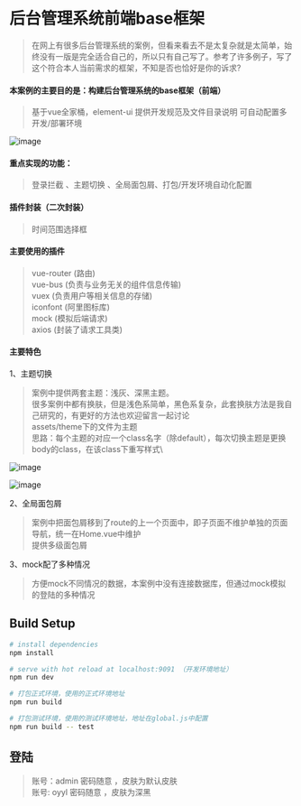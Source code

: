 # 后台管理系统前端base框架

> 在网上有很多后台管理系统的案例，但看来看去不是太复杂就是太简单，始终没有一版是完全适合自己的，所以只有自己写了。参考了许多例子，写了这个符合本人当前需求的框架，不知是否也恰好是你的诉求?

#### 本案例的主要目的是：构建后台管理系统的base框架（前端）
>基于vue全家桶，element-ui
>提供开发规范及文件目录说明
>可自动配置多开发/部署环境

![image](https://github.com/oyai32/vuebase/blob/master/src/assets/img/dir.png)

#### 重点实现的功能：
>登录拦截 、主题切换 、全局面包屑、打包/开发环境自动化配置
#### 插件封装（二次封装）
>时间范围选择框
#### 主要使用的插件
>vue-router (路由)\
>vue-bus (负责与业务无关的组件信息传输)\
>vuex (负责用户等相关信息的存储)\
>iconfont (阿里图标库)\
>mock (模拟后端请求)\
>axios (封装了请求工具类)

#### 主要特色

1、主题切换
>案例中提供两套主题：浅灰、深黑主题。\
很多案例中都有换肤，但是浅色系简单，黑色系复杂，此套换肤方法是我自己研究的，有更好的方法也欢迎留言一起讨论\
assets/theme下的文件为主题\
思路：每个主题的对应一个class名字（除default），每次切换主题是更换body的class，在该class下重写样式\

![image](https://github.com/oyai32/vuebase/blob/master/src/assets/img/darkTheme.png)

![image](https://github.com/oyai32/vuebase/blob/master/src/assets/img/grayTheme.png)

2、全局面包屑
>案例中把面包屑移到了route的上一个页面中，即子页面不维护单独的页面导航，统一在Home.vue中维护\
>提供多级面包屑

3、mock配了多种情况
>方便mock不同情况的数据，本案例中没有连接数据库，但通过mock模拟的登陆的多种情况

## Build Setup

``` bash
# install dependencies
npm install

# serve with hot reload at localhost:9091 （开发环境地址）
npm run dev

# 打包正式环境，使用的正式环境地址
npm run build

# 打包测试环境，使用的测试环境地址，地址在global.js中配置
npm run build -- test
```
## 登陆
>账号：admin 密码随意 ，皮肤为默认皮肤\
>账号: oyyl 密码随意 ，皮肤为深黑
